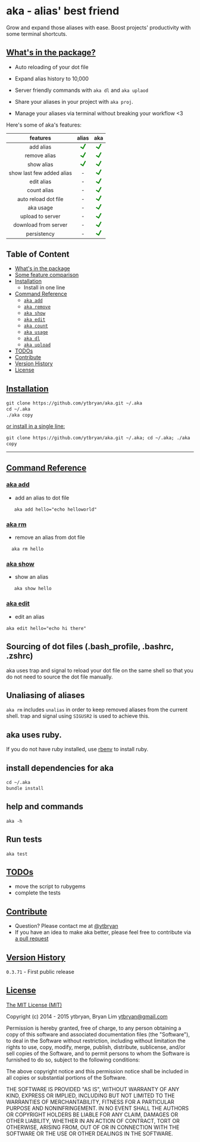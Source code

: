 # aka - alias' best friend
Grow and expand those aliases with ease. Boost projects' productivity with some terminal shortcuts.

## [What's in the package?](#what)

- Auto reloading of your dot file

- Expand alias history to 10,000

- Server friendly commands with `aka dl` and `aka uplaod`

- Share your aliases in your project with `aka proj`.

- Manage your aliases via terminal without breaking your workflow <3

Here's some of aka's features:

| features          | alias           | aka |
| :-------------: |:----------:| :-----:|
| add alias       | ![Yes](demo/yes.png) | ![Yes](demo/yes.png) |
| remove alias      | ![Yes](demo/yes.png)     |   ![Yes](demo/yes.png) |
| show alias |  ![Yes](demo/yes.png)       |    ![Yes](demo/yes.png) |
| show last few added alias |  -       |    ![Yes](demo/yes.png) |
| edit alias |  -       |    ![Yes](demo/yes.png)  |
| count alias | -      |    ![Yes](demo/yes.png) |
| auto reload dot file      |-  |    ![Yes](demo/yes.png)|
| aka usage | -      |    ![Yes](demo/yes.png) |
| upload to server | -      |    ![Yes](demo/yes.png) |
| download from server | -     |    ![Yes](demo/yes.png) |
| persistency        |-                    |    ![Yes](demo/yes.png) |

## Table of Content

* [What's in the package](#what)
* [Some feature comparison](#overview)
* [Installation](#installation)
  * Install in one line
* [Command Reference](#command-reference)
  * [`aka add`](#aka-add)
  * [`aka remove`](#aka-remove)
  * [`aka show`](#aka-show)
  * [`aka edit`](#aka-edit)
  * [`aka count`](#aka-count)
  * [`aka usage`](#aka-usage)
  * [`aka dl`](#aka-download)
  * [`aka upload`](#aka-upload)
* [TODOs](#todos)
* [Contribute](#contribute)
* [Version History](#version-history)
* [License](#license)

## [Installation](#installation)
```
git clone https://github.com/ytbryan/aka.git ~/.aka
cd ~/.aka
./aka copy
```

[or install in a single line:](#single-line)
```
git clone https://github.com/ytbryan/aka.git ~/.aka; cd ~/.aka; ./aka copy
```
---

## [Command Reference](#command-reference)

### [aka add](#aka-add)
- add an alias to dot file
```
   aka add hello="echo helloworld"
```

### [aka rm](#aka-remove)
- remove an alias from dot file
```
  aka rm hello
```

### [aka show](#aka-show)
- show an alias
```
   aka show hello
```

### [aka edit](#aka-edit)
- edit an alias
```
aka edit hello="echo hi there"

```


## Sourcing of dot files (.bash_profile, .bashrc, .zshrc)
aka uses trap and signal to reload your dot file on the same shell so that you do not need to source the dot file manually.

## Unaliasing of aliases
`aka rm` includes `unalias` in order to keep removed aliases from the current shell. trap and signal using `SIGUSR2` is used to achieve this.

## aka uses ruby.
If you do not have ruby installed, use [rbenv](https://github.com/sstephenson/rbenv) to install ruby.

## install dependencies for aka
```
cd ~/.aka
bundle install
```
## help and commands
```
aka -h
```

## Run tests

```
aka test
```

## [TODOs](#todos)
- move the script to rubygems
- complete the tests

## [Contribute](#contribute)
- Question? Please contact me at [@ytbryan](http://twitter.com/ytbryan)
- If you have an idea to make aka better, please feel free to contribute via [a pull request](https://github.com/ytbryan/aka/compare)

## [Version History](#version-history)



`0.3.71` - First public release


## [License](#license)
[The MIT License (MIT)](http://www.opensource.org/licenses/MIT)

Copyright (c) 2014 - 2015 ytbryan, Bryan Lim <ytbryan@gmail.com>

Permission is hereby granted, free of charge, to any person obtaining a copy
of this software and associated documentation files (the "Software"), to deal
in the Software without restriction, including without limitation the rights
to use, copy, modify, merge, publish, distribute, sublicense, and/or sell
copies of the Software, and to permit persons to whom the Software is
furnished to do so, subject to the following conditions:

The above copyright notice and this permission notice shall be included in all
copies or substantial portions of the Software.

THE SOFTWARE IS PROVIDED "AS IS", WITHOUT WARRANTY OF ANY KIND, EXPRESS OR
IMPLIED, INCLUDING BUT NOT LIMITED TO THE WARRANTIES OF MERCHANTABILITY,
FITNESS FOR A PARTICULAR PURPOSE AND NONINFRINGEMENT. IN NO EVENT SHALL THE
AUTHORS OR COPYRIGHT HOLDERS BE LIABLE FOR ANY CLAIM, DAMAGES OR OTHER
LIABILITY, WHETHER IN AN ACTION OF CONTRACT, TORT OR OTHERWISE, ARISING FROM,
OUT OF OR IN CONNECTION WITH THE SOFTWARE OR THE USE OR OTHER DEALINGS IN THE
SOFTWARE.

